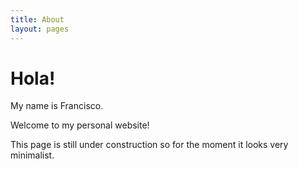 ```yaml
---
title: About
layout: pages
---
```


# Hola!
My name is Francisco. 

Welcome to my personal website!

This page is still under construction so for the moment it looks very minimalist.


